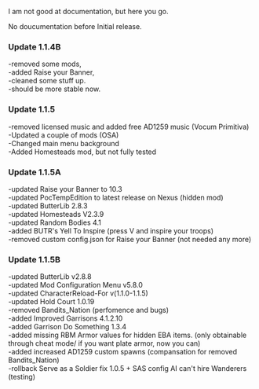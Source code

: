 I am not good at documentation, but here you go.

No doucumentation before Initial release.

### Update 1.1.4B   
-removed some mods,    
-added Raise your Banner,    
-cleaned some stuff up.   
-should be more stable now.   

###  Update 1.1.5   
-removed licensed music and added free AD1259 music (Vocum Primitiva)  
-Updated a couple of mods (OSA)   
-Changed main menu background    
-Added Homesteads mod, but not fully tested    

###  Update 1.1.5A   
-updated Raise your Banner to 10.3   
-updated PocTempEdition to latest release on Nexus (hidden mod)   
-updated ButterLib 2.8.3    
-updated Homesteads V2.3.9  
-updated Random Bodies 4.1    
-added BUTR's Yell To Inspire (press V and inspire your troops)   
-removed custom config.json for Raise your Banner (not needed any more)

###  Update 1.1.5B   
-updated ButterLib v2.8.8  
-updated Mod Configuration Menu v5.8.0   
-updated CharacterReload-For v(1.1.0-1.1.5)   
-updated Hold Court 1.0.19      
-removed Bandits_Nation (perfomence and bugs)   
-added Improved Garrisons 4.1.2.10     
-added Garrison Do Something 1.3.4  
-added missing RBM Armor values for hidden EBA items. (only obtainable through cheat mode/ if you want plate armor, now you can)   
-added increased AD1259 custom spawns (compansation for removed Bandits_Nation)       
-rollback Serve as a Soldier fix 1.0.5 + SAS config AI can't hire Wanderers (testing)   




